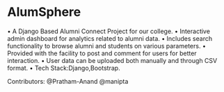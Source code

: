 # AlumSphere
• A Django Based Alumni Connect Project for our college.
• Interactive admin dashboard for analytics related to alumni data.
• Includes search functionality to browse alumni and students on various parameters.
• Provided with the facility to post and comment for users for better interaction.
• User data can be uploaded both manually and through CSV format.
• Tech Stack:Django,Bootstrap.

Contributors:
@Pratham-Anand
@manipta
